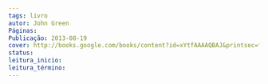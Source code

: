 ```yaml
---
tags: livro
autor: John Green
Páginas: 
Publicação: 2013-08-19
cover: http://books.google.com/books/content?id=xYtfAAAAQBAJ&printsec=frontcover&img=1&zoom=1&edge=curl&source=gbs_api
status:
leitura_inicio:
leitura_término:
---
```

